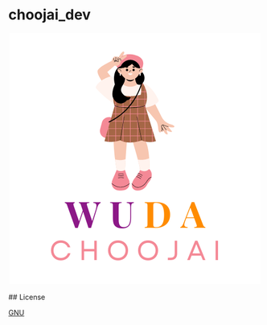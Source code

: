 # choojai_dev
<p align='center'><img src="https://raw.githubusercontent.com/nueapop/choojai_dev/main/assets/image/logo.png" alt="choojai"/></p>
## License

[GNU](https://github.com/nueapop/choojai_dev/blob/main/LICENSE)

